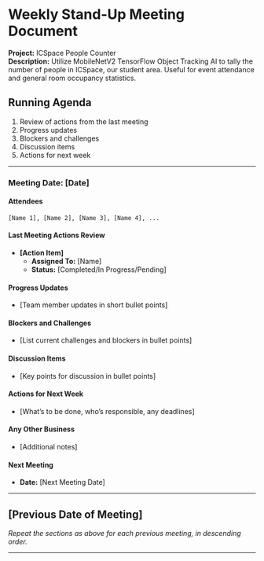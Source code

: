 # Weekly Stand-Up Meeting Document
**Project:** ICSpace People Counter  
**Description:** Utilize MobileNetV2 TensorFlow Object Tracking AI to tally the number of people in ICSpace, our student area. Useful for event attendance and general room occupancy statistics.

## Running Agenda
1. Review of actions from the last meeting
2. Progress updates
3. Blockers and challenges
4. Discussion items
5. Actions for next week

---

### Meeting Date: [Date]

#### Attendees
`[Name 1], [Name 2], [Name 3], [Name 4], ...`

#### Last Meeting Actions Review
- **[Action Item]**  
  - **Assigned To:** [Name]  
  - **Status:** [Completed/In Progress/Pending]

#### Progress Updates
- [Team member updates in short bullet points]

#### Blockers and Challenges
- [List current challenges and blockers in bullet points]

#### Discussion Items
- [Key points for discussion in bullet points]

#### Actions for Next Week
- [What’s to be done, who’s responsible, any deadlines]

#### Any Other Business
- [Additional notes]

#### Next Meeting
- **Date:** [Next Meeting Date]

---

## [Previous Date of Meeting]
*Repeat the sections as above for each previous meeting, in descending order.*

---

